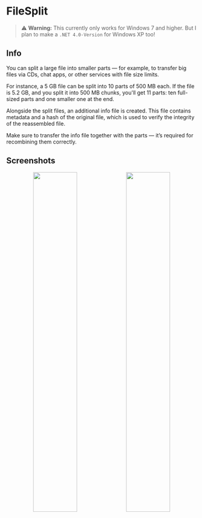 # FileSplit

> ⚠️ **Warning:** This currently only works for Windows 7 and higher. But I plan to make a `.NET 4.0-Version` for Windows XP too!

## Info

You can split a large file into smaller parts — for example, to transfer big files via CDs, chat apps, or other services with file size limits.

For instance, a 5 GB file can be split into 10 parts of 500 MB each. If the file is 5.2 GB, and you split it into 500 MB chunks, you'll get 11 parts: ten full-sized parts and one smaller one at the end.

Alongside the split files, an additional info file is created. This file contains metadata and a hash of the original file, which is used to verify the integrity of the reassembled file.

Make sure to transfer the info file together with the parts — it’s required for recombining them correctly.

## Screenshots
<p align="center">
  <img src="https://github.com/user-attachments/assets/e8ff3721-7d3c-44d9-a91a-2483ad8dd85c" width="48%" />
  <img src="https://github.com/user-attachments/assets/45a220d8-ab14-4c71-9035-1f9e7a98944e" width="48%" />
</p>
